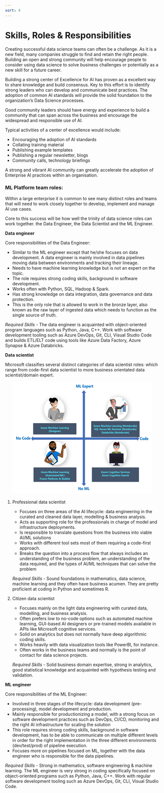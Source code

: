 ```yaml
---
sort: 4
---
```

# Skills, Roles & Responsibilities

Creating successful data science teams can often be a challenge. As it is a new field, many companies struggle to find and retain the right people. Building an open and strong community will help encourage people to consider using data science to solve business challenges or potentially as a new skill for a future career. 

Building a strong center of Excellence for AI has proven as a excellent way to share knowledge and build consensus. 
Key to this effort is to identify strong leaders who can develop and communicate best practices. The adoption of common AI standards will provide the solid foundation to the organization’s Data Science processes.  

Good community leaders should have energy and experience to build a community that can span across the business and encourage the widespread and responsible use of AI.  

Typical activities of a center of excellence would include:

* Encouraging the adoption of AI standards
* Collating training material
* Publishing example templates
* Publishing a regular newsletter, blogs
* Community calls, technology briefings

A strong and vibrant AI community can greatly accelerate the adoption of Enterprise AI practices within an organisation.

### ML Platform team roles:

Within a large enterprise it is common to see many distinct roles and teams that will need to work closely together to develop, implement and manage AI use cases. 

Core to this success will be how well the trinity of data science roles can work together. the Data Engineer, the Data Scientist and the ML Engineer.  

**Data engineer**

Core responsibilities of the Data Engineer:

* Similar to the ML engineer except that he/she focuses on data development. A data engineer is mainly involved in data pipelines moving data between environments and tracking their lineage.
* Needs to have machine learning knowledge but is not an expert on the topic.
* The role requires strong coding skills, background in software development.
* Works often with Python, SQL, Hadoop & Spark.
* Has strong knowledge on data integration, data governance and data protection. 
* This is the only role that is allowed to work in the bronze layer, also known as the raw layer of ingested data which needs to function as the single source of truth.

*Required Skills* - The data engineer is acquainted with object-oriented program languages such as Python, Java, C++. Work with software development tooling such as Azure DevOps, Git, CLI, Visual Studio Code and builds ETL/ELT code using tools like Azure Data Factory, Azure Synapse & Azure Databricks.

**Data scientist**

Microsoft classifies several distinct categories of data scientist roles: which range from code-first data scientist to more business orientated data scientist/domain expert.

<p align ="center"><img src="DSTypes.png" alt="Data Science Team Roles" /></p>

1. Professional data scientist
    * Focuses on three areas of the AI lifecycle: data engineering in the curated and cleaned data layer, modelling & business analysis. 
    * Acts as supporting role for the professionals in charge of model and infrastructure deployments.
    * Is responsible to translate questions from the business into viable AI/ML solutions
    * Works with different tool sets most of them requiring a code-first approach.
    * Breaks the question into a process flow that always includes an understanding of the business problem, an understanding of the data required, and the types of AI/ML techniques that can solve the problem 

    *Required Skills* - Sound foundations in mathematics, data science, machine learning and they often have business acumen. They are pretty proficient at coding in Python and sometimes R.

2. Citizen data scientist
    * Focuses mainly on the light data engineering with curated data, modelling, and business analysis.
    * Often prefers low to no-code options such as automated machine learning, GUI-based AI designers or pre-trained models available in APIs like Microsoft cognitive services.
    * Solid on analytics but does not normally have deep algorithmic coding skills.
    * Works heavily with data visualization tools like PowerBI, for instance.
    * Often works in the business teams and normally is the point of contact for data science projects.

    *Required Skills* - Solid business domain expertise, strong in analytics, good statistical knowledge and acquainted with hypothesis testing and validation.

**ML engineer**

Core responsibilities of the ML Engineer:

* Involved in three stages of the lifecycle: data development (pre-processing), model development and production.
* Mainly responsible for productionizing a model, with a strong focus on software development practices such as DevOps, CI/CD, monitoring and the right AI infrastructure for scaling the solution
* This role requires strong coding skills, background in software development, has to be able to communicate on multiple different levels in order for the right implementation in the three different environments (dev/test/prod) of pipeline execution.
* Focuses more on pipelines focused on ML, together with the data engineer who is responsible for the data pipelines.

*Required Skills* - Strong in mathematics, software engineering & machine learning. The ML engineer is very strong in coding specifically focused on object-oriented programs such as Python, Java, C++. Work with regular software development tooling such as Azure DevOps, Git, CLI, Visual Studio Code.
